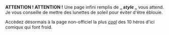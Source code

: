 **ATTENTION ! ATTENTION !** Une page infini remplis de **_ _style_ _** vous attend.  
Je vous conseille de mettre des lunettes de soleil pour éviter d'être éblouie.  
  
Accèdez désormais à la page non-officiel la plus <ins>*cool*</ins> des 10 héros d'ici comiqux qui font froid.